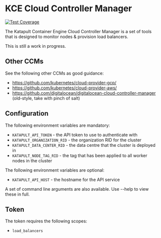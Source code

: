 # KCE Cloud Controller Manager

[![Test Coverage](https://api.codeclimate.com/v1/badges/464449b5a40461b8072a/test_coverage)](https://codeclimate.com/github/krystal/kce-ccm/test_coverage)

The Katapult Container Engine Cloud Controller Manager is a set of tools that is designed to monitor nodes & provision load balancers.

This is still a work in progress.

## Other CCMs

See the following other CCMs as good guidance:

- https://github.com/kubernetes/cloud-provider-gcp/
- https://github.com/kubernetes/cloud-provider-aws/  
- https://github.com/digitalocean/digitalocean-cloud-controller-manager (old-style, take with pinch of salt)

## Configuration

The following environment variables are mandatory:

* `KATAPULT_API_TOKEN` - the API token to use to authenticate with
* `KATAPULT_ORGANIZATION_RID` - the organization RID for the cluster
* `KATAPULT_DATA_CENTER_RID` - the data centre that the cluster is deployed in
* `KATAPULT_NODE_TAG_RID` - the tag that has been applied to all worker nodes in the cluster

The following environment variables are optional:

* `KATAPULT_API_HOST` - the hostname for the API service

A set of command line arguments are also available. Use --help to view these in full.

## Token

The token requires the following scopes:

- ``load_balancers``